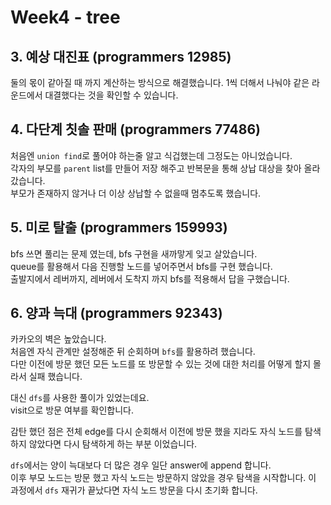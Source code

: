 # Week4 - tree

## 3. 예상 대진표 (programmers 12985)

둘의 몫이 같아질 때 까지 계산하는 방식으로 해결했습니다. 1씩 더해서 나눠야 같은 라운드에서 대결했다는 것을 확인할 수 있습니다.

## 4. 다단계 칫솔 판매 (programmers 77486)

처음엔 `union find`로 풀어야 하는줄 알고 식겁했는데 그정도는 아니었습니다.  
각자의 부모를 `parent` list를 만들어 저장 해주고 반복문을 통해 상납 대상을 찾아 올라갔습니다.  
부모가 존재하지 않거나 더 이상 상납할 수 없을때 멈추도록 했습니다.

## 5. 미로 탈출 (programmers 159993)

bfs 쓰면 풀리는 문제 였는데, bfs 구현을 새까맣게 잊고 살았습니다.  
queue를 활용해서 다음 진행할 노드를 넣어주면서 bfs를 구현 했습니다.  
출발지에서 레버까지, 레버에서 도착지 까지 bfs를 적용해서 답을 구했습니다.

## 6. 양과 늑대 (programmers 92343)

카카오의 벽은 높았습니다.  
처음엔 자식 관계만 설정해준 뒤 순회하며 `bfs`를 활용하려 했습니다.  
다만 이전에 방문 했던 모든 노드를 또 방문할 수 있는 것에 대한 처리를 어떻게 할지 몰라서 실패 했습니다.

대신 `dfs`를 사용한 풀이가 있었는데요.  
visit으로 방문 여부를 확인합니다.

감탄 했던 점은 전체 edge를 다시 순회해서 이전에 방문 했을 지라도 자식 노드를 탐색하지 않았다면 다시 탐색하게 하는 부분 이었습니다.

`dfs`에서는 양이 늑대보다 더 많은 경우 일단 answer에 append 합니다.  
이후 부모 노드는 방문 했고 자식 노드는 방문하지 않았을 경우 탐색을 시작합니다.
이 과정에서 `dfs` 재귀가 끝났다면 자식 노드 방문을 다시 초기화 합니다.
